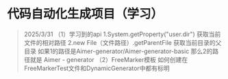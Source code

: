 # 代码自动化生成项目（学习）

>2025/3/31
（1）学习到的api
1.System.getProperty("user.dir")  获取当前文件的相对路径 
2.new File（文件路径）.getParentFile 获取当前目录的父目录
如果1的路径是Aimer-generator/Aimer-generator-basic 那么2的路径就是 Aimer - generator
（2）FreeMarker模板
如何创建在FreeMarkerTest文件和DynamicGenerator中都有标明